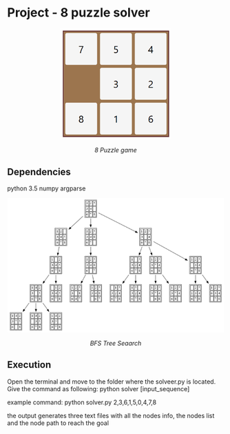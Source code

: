 # Project - 8 puzzle solver

<p align="center">
<img src="images/8Puzzle.gif" alt="8puzzle" width="260" >
</p>
<p align="center">
<em>8 Puzzle game</em>
</p>

## Dependencies
python 3.5
numpy
argparse

<p align="center">
<img src="images/fulltree_bfs.png" alt="bfs">
</p>
<p align="center">
<em>BFS Tree Seaarch</em>
</p>

## Execution

Open the terminal and move to the folder where the solveer.py is located. Give the command as following:
python  solver [input_sequence]

example command:
python solver.py 2,3,6,1,5,0,4,7,8

the output generates three text files with all the nodes info, the nodes list and the node path to reach the goal
